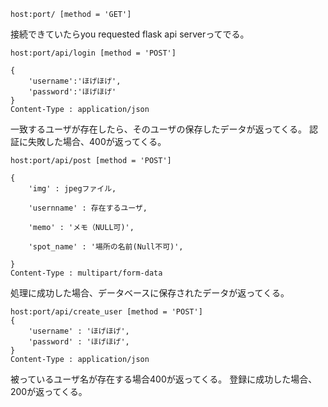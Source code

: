 	host:port/ [method = 'GET']
	
接続できていたらyou requested flask api serverってでる。

	
	host:port/api/login [method = 'POST']

	{
		'username':'ほげほげ', 
		'password':'ほげほげ'
	} 
	Content-Type : application/json

一致するユーザが存在したら、そのユーザの保存したデータが返ってくる。
認証に失敗した場合、400が返ってくる。


	host:port/api/post [method = 'POST'] 

	{
		'img' : jpegファイル,

		'usernname' : 存在するユーザ, 
 
		'memo' : 'メモ（NULL可)', 
 
		'spot_name' : '場所の名前(Null不可)',
 
	}
	Content-Type : multipart/form-data
	
処理に成功した場合、データベースに保存されたデータが返ってくる。
	
	
	host:port/api/create_user [method = 'POST']
	{
		'username' : 'ほげほげ',
		'password' : 'ほげほげ',
	}
	Content-Type : application/json
	
被っているユーザ名が存在する場合400が返ってくる。
登録に成功した場合、200が返ってくる。
 



